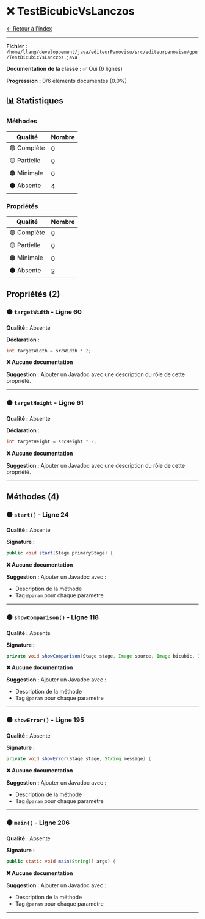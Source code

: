 # ❌ TestBicubicVsLanczos

[← Retour à l'index](../ETAT_DOCUMENTATION.md)

---

**Fichier :** `/home/llang/developpement/java/editeurPanovisu/src/editeurpanovisu/gpu/TestBicubicVsLanczos.java`

**Documentation de la classe :** ✅ Oui (6 lignes)

**Progression :** 0/6 éléments documentés (0.0%)

## 📊 Statistiques

### Méthodes

| Qualité | Nombre |
|---------|--------|
| 🟢 Complète | 0 |
| 🟡 Partielle | 0 |
| 🟠 Minimale | 0 |
| ⚫ Absente | 4 |

### Propriétés

| Qualité | Nombre |
|---------|--------|
| 🟢 Complète | 0 |
| 🟡 Partielle | 0 |
| 🟠 Minimale | 0 |
| ⚫ Absente | 2 |

## Propriétés (2)

### ⚫ `targetWidth` - Ligne 60

**Qualité :** Absente

**Déclaration :**
```java
int targetWidth = srcWidth * 2;
```

**❌ Aucune documentation**

**Suggestion :** Ajouter un Javadoc avec une description du rôle de cette propriété.

---

### ⚫ `targetHeight` - Ligne 61

**Qualité :** Absente

**Déclaration :**
```java
int targetHeight = srcHeight * 2;
```

**❌ Aucune documentation**

**Suggestion :** Ajouter un Javadoc avec une description du rôle de cette propriété.

---

## Méthodes (4)

### ⚫ `start()` - Ligne 24

**Qualité :** Absente

**Signature :**
```java
public void start(Stage primaryStage) {
```

**❌ Aucune documentation**

**Suggestion :** Ajouter un Javadoc avec :
- Description de la méthode
- Tag `@param` pour chaque paramètre

---

### ⚫ `showComparison()` - Ligne 118

**Qualité :** Absente

**Signature :**
```java
private void showComparison(Stage stage, Image source, Image bicubic, Image l...
```

**❌ Aucune documentation**

**Suggestion :** Ajouter un Javadoc avec :
- Description de la méthode
- Tag `@param` pour chaque paramètre

---

### ⚫ `showError()` - Ligne 195

**Qualité :** Absente

**Signature :**
```java
private void showError(Stage stage, String message) {
```

**❌ Aucune documentation**

**Suggestion :** Ajouter un Javadoc avec :
- Description de la méthode
- Tag `@param` pour chaque paramètre

---

### ⚫ `main()` - Ligne 206

**Qualité :** Absente

**Signature :**
```java
public static void main(String[] args) {
```

**❌ Aucune documentation**

**Suggestion :** Ajouter un Javadoc avec :
- Description de la méthode
- Tag `@param` pour chaque paramètre

---

